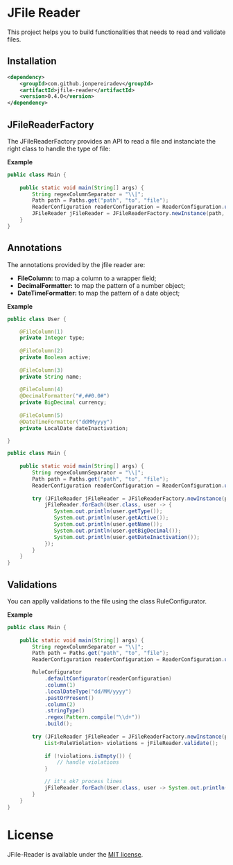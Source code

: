 # JFile Reader

This project helps you to build functionalities that needs to read and validate files.

## Installation

```xml
<dependency>
    <groupId>com.github.jonpereiradev</groupId>
    <artifactId>jfile-reader</artifactId>
    <version>0.4.0</version>
</dependency>
```

## JFileReaderFactory

The JFileReaderFactory provides an API to read a file and instanciate the right class to handle the 
type of file:

**Example**

```java
public class Main {
    
    public static void main(String[] args) {
        String regexColumnSeparator = "\\|";
        Path path = Paths.get("path", "to", "file");
        ReaderConfiguration readerConfiguration = ReaderConfiguration.utf8Reader(regexColumnSeparator);
        JFileReader jFileReader = JFileReaderFactory.newInstance(path, readerConfiguration);
    }
}
```

## Annotations

The annotations provided by the jfile reader are:

- __FileColumn:__ to map a column to a wrapper field;
- __DecimalFormatter:__ to map the pattern of a number object;
- __DateTimeFormatter:__ to map the pattern of a date object;

**Example**

```java
public class User {

    @FileColumn(1)
    private Integer type;
    
    @FileColumn(2)
    private Boolean active;
    
    @FileColumn(3)
    private String name;
    
    @FileColumn(4)
    @DecimalFormatter("#,##0.0#")
    private BigDecimal currency;
    
    @FileColumn(5)
    @DateTimeFormatter("ddMMyyyy")
    private LocalDate dateInactivation;

}
```

```java
public class Main {
    
    public static void main(String[] args) {
        String regexColumnSeparator = "\\|";
        Path path = Paths.get("path", "to", "file");
        ReaderConfiguration readerConfiguration = ReaderConfiguration.utf8Reader(regexColumnSeparator);
        
        try (JFileReader jFileReader = JFileReaderFactory.newInstance(path, readerConfiguration)) {
            jFileReader.forEach(User.class, user -> {
               System.out.println(user.getType()); 
               System.out.println(user.getActive()); 
               System.out.println(user.getName()); 
               System.out.println(user.getBigDecimal()); 
               System.out.println(user.getDateInactivation()); 
            });
        }
    }
}
```

## Validations

You can applly validations to the file using the class RuleConfigurator.

**Example**

```java
public class Main {
    
    public static void main(String[] args) {
        String regexColumnSeparator = "\\|";
        Path path = Paths.get("path", "to", "file");
        ReaderConfiguration readerConfiguration = ReaderConfiguration.utf8Reader(regexColumnSeparator);

        RuleConfigurator
            .defaultConfigurator(readerConfiguration)
            .column(1)
            .localDateType("dd/MM/yyyy")
            .pastOrPresent()
            .column(2)
            .stringType()
            .regex(Pattern.compile("\\d+"))
            .build();
        
        try (JFileReader jFileReader = JFileReaderFactory.newInstance(path, readerConfiguration)) {
            List<RuleViolation> violations = jFileReader.validate();
            
            if (!violations.isEmpty()) {
                // handle violations
            }

            // it's ok? process lines
            jFileReader.forEach(User.class, user -> System.out.println(user));
        }
    }
}
```

# License

JFile-Reader is available under the [MIT license](https://tldrlegal.com/license/mit-license).
